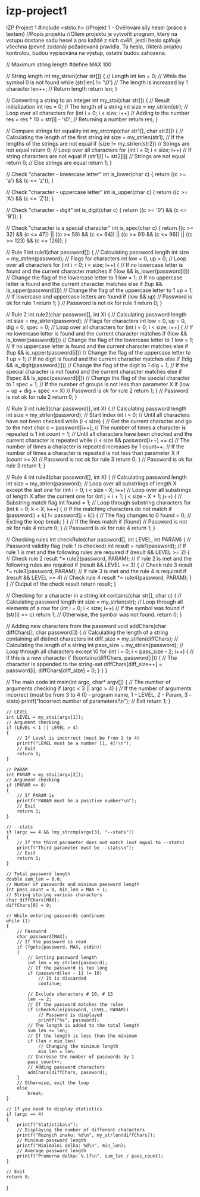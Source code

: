 # izp-project1
IZP Project 1
#include <stdio.h>
//Projekt 1 - Ověřování síly hesel (práce s textem)
//Popis projektu
//Cílem projektu je vytvořit program, který na vstupu dostane sadu hesel a pro každé z nich ověří, jestli heslo splňuje všechna (pevně zadaná) požadovaná pravidla. Ta hesla, //která projdou kontrolou, budou vypisována na výstup, ostatní budou zahozena.

// Maximum string length
#define MAX 100

// String length
int my_strlen(char str[])
{
	// Length
	int len = 0;
	// While the symbol 0 is not found
	while (str[len] != '\0')
		// The length is increased by 1 character
		len++;
	// Return length
	return len;
}

// Converting a string to an integer
int my_stoi(char str[])
{
	// Result initialization
    int res = 0;
	// The length of a string
	int size = my_strlen(str);
	// Loop over all characters
    for (int i = 0; i < size; i++)
		// Adding to the number
        res = res * 10 + str[i] - '\0';
	// Returning a number
    return res;
}

// Compare strings for equality
int my_strcmp(char str1[], char str2[])
{
	// Calculating the length of the first string
	int size = my_strlen(str1);
	// If the lengths of the strings are not equal
	if (size != my_strlen(str2))
		// Strings are not equal
		return 0;
	// Loop over all characters
	for (int i = 0; i < size; i++)
		// If string characters are not equal
		if (str1[i] != str2[i])
			// Strings are not equal
			return 0;
	// Else strings are equal
	return 1;
}

// Check "character - lowercase letter"
int is_lower(char c)
{
	return ((c >= 'a') && (c <= 'z'));
}

// Check "character - uppercase letter"
int is_upper(char c)
{
	return ((c >= 'A') && (c <= 'Z'));
}

// Check "character - digit"
int is_digit(char c)
{
	return ((c >= '0') && (c <= '9'));
}

// Check "character is a special character"
int is_spec(char c)
{
	return ((c >= 32) && (c <= 47)) || ((c >= 58) && (c <= 64))
		|| ((c >= 91) && (c <= 96)) || ((c >= 123) && (c <= 126));
}

// Rule 1
int rule1(char password[])
{
	// Calculating password length
	int size = my_strlen(password);
	// Flags for characters
	int low = 0, up = 0;
	// Loop over all characters
	for (int i = 0; i < size; i++)
	{
		// If no lowercase letter is found and the current character matches
		if (!low && is_lower(password[i]))
			// Change the flag of the lowercase letter to 1
			low = 1;
		// If no uppercase letter is found and the current character matches
		else if (!up && is_upper(password[i]))
			// Change the flag of the uppercase letter to 1
			up = 1;
		// If lowercase and uppercase letters are found
		if (low && up)
			// Password is ok for rule 1
			return 1;
	}
	// Password is not ok for rule 1
	return 0;
}

// Rule 2
int rule2(char password[], int X)
{
	// Calculating password length
	int size = my_strlen(password);
	// Flags for characters
	int low = 0, up = 0, dig = 0, spec = 0;
	// Loop over all characters
	for (int i = 0; i < size; i++)
	{
		// If no lowercase letter is found and the current character matches
		if (!low && is_lower(password[i]))
			// Change the flag of the lowercase letter to 1
			low = 1;
		// If no uppercase letter is found and the current character matches
		else if (!up && is_upper(password[i]))
			// Change the flag of the uppercase letter to 1
			up = 1;
		// If no digit is found and the current character matches
		else if (!dig && is_digit(password[i]))
			// Change the flag of the digit to 1
			dig = 1;
		// If the special character is not found and the current character matches
		else if (!spec && is_spec(password[i]))
			// Change the flag of the special character to 1
			spec = 1;
		// If the number of groups is not less than parameter X
		if (low + up + dig + spec >= X)
			// Password is ok for rule 2
			return 1;
	}
	// Password is not ok for rule 2
	return 0;
}

// Rule 3
int rule3(char password[], int X)
{
	// Calculating password length
	int size = my_strlen(password);
	// Start index
	int i = 0;
	// Until all characters have not been checked
	while (i < size)
	{
		// Get the current character and go to the next
		char c = password[i++];
		// The number of times a character is repeated is 1
		int count = 1;
		// Until all characters have been checked and the current character is repeated
		while (i < size && password[i++] == c)
			// The number of times a character is repeated increases by 1
			count++;
		// If the number of times a character is repeated  is not less than parameter X
		if (count >= X)
			// Password is not ok for rule 3
			return 0;
	}
	// Password is ok for rule 3
	return 1;
}

// Rule 4
int rule4(char password[], int X)
{
	// Calculating password length
	int size = my_strlen(password);
	// Loop over all substrings of length X except the last one
	for (int i = 0; i < size - X; i++)
		// Loop over all substrings of length X after the current one
		for (int j = i + 1; j < size - X + 1; j++)
		{
			// Substring match flag
			int found = 1;
			// Loop through substring characters
			for (int k = 0; k < X; k++)
			{
				// If the matching characters do not match
				if (password[i + k] != password[j + k])
				{
					// The flag changes to 0
					found = 0;
					// Exiting the loop
					break;
				}
			}
			// If the lines match
			if (found)
				// Password is not ok for rule 4
				return 0;
		}
	// Password is ok for rule 4
	return 1;
}

// Checking rules
int checkRule(char password[], int LEVEL, int PARAM)
{
	// Password validity flag (rule 1 is checked)
	int result = rule1(password);
	// If rule 1 is met and the following rules are required
	if (result && LEVEL >= 2)
	{
		// Check rule 2
		result *= rule2(password, PARAM);
		// If rule 2 is met and the following rules are required
		if (result && LEVEL >= 3)
		{
			// Check rule 3
			result *= rule3(password, PARAM);
			// If rule 3 is met and the rule 4 is required
			if (result && LEVEL >= 4)
				// Check rule 4
				result *= rule4(password, PARAM);
		}
	}
	// Output of the check result
	return result;
}

// Checking for a character in a string
int contains(char str[], char c)
{
	// Calculating password length
	int size = my_strlen(str);
	// Loop through all elements of a row
	for (int i = 0; i < size; i++)
		// If the symbol was found
		if (str[i] == c)
			return 1;
	// Otherwise, the symbol was not found.
	return 0;
}

// Adding new characters from the password
void addChars(char diffChars[], char password[])
{
	// Calculating the length of a string containing all distinct characters
	int diff_size = my_strlen(diffChars);
	// Calculating the length of a string
	int pass_size = my_strlen(password);
	// Loop through all characters except \0
	for (int i = 0; i < pass_size - 2; i++)
	{
		// If this is a new character
		if (!contains(diffChars, password[i]))
		{
			// The character is appended to the string-set
			diffChars[diff_size++] = password[i];
			diffChars[diff_size] = 0;
		}
	}
}

// The main code
int main(int argc, char* argv[])
{
	// The number of arguments checking
	if (argc < 3 || argc > 4)
	{
		// If the number of arguments incorrect (must be from 3 to 4 (0 - program name, 1 - LEVEL, 2 - Param, 3 - stats)
		printf("Incorrect number of parameters!\n");
		// Exit
		return 1;
	}

	// LEVEL
	int LEVEL = my_stoi(argv[1]);
	// Argument checking
	if (LEVEL < 1 || LEVEL > 4)
	{
		// If Level is incorrect (must be from 1 to 4)
		printf("LEVEL must be a number [1, 4]!\n");
		// Exit
		return 1;
	}

	// PARAM
	int PARAM = my_stoi(argv[2]);
	// Argument checking
	if (PARAM <= 0)
	{
		// If PARAM is
		printf("PARAM must be a positive number!\n");
		// Exit
		return 1;
	}

	// --stats
	if (argc == 4 && !my_strcmp(argv[3], "--stats"))
	{
		// If the third parameter does not match (not equal to --stats)
		printf("Third parameter must be --stats\n");
		// Exit
		return 1;
	}

	// Total password length
	double sum_len = 0.0;
	// Number of passwords and minimum password length
	int pass_count = 0, min_len = MAX + 1;
	// String storing various characters
	char diffChars[MAX];
	diffChars[0] = 0;

	// While entering passwords continues
	while (1)
	{
		// Password
		char password[MAX];
		// If the password is read
		if (fgets(password, MAX, stdin))
		{
			// Getting password length
			int len = my_strlen(password);
			// If the password is too long
			if (password[len - 1] != 10)
				// It is discarded
				continue;

			// Exclude characters # 10, # 13
			len -= 2;
			// If the password matches the rules
			if (checkRule(password, LEVEL, PARAM))
				// Password is displayed
				printf("%s", password);
			// The length is added to the total length
			sum_len += len;
			// If the length is less than the minimum
			if (len < min_len)
				// Changing the minimum length
				min_len = len;
			// Increase the number of passwords by 1
			pass_count++;
			// Adding password characters
			addChars(diffChars, password);
		}
		// Otherwise, exit the loop
		else
			break;
	}

	// If you need to display statistics
	if (argc == 4)
	{
		printf("Statistika\n");
		// Displaying the number of different characters
		printf("Ruznych znaku: %d\n", my_strlen(diffChars));
		// Minimum password length
		printf("Minimalni delka: %d\n", min_len);
		// Average password length
		printf("Prumerna delka: %.1f\n", sum_len / pass_count);
	}

	// Exit
	return 0;
}
